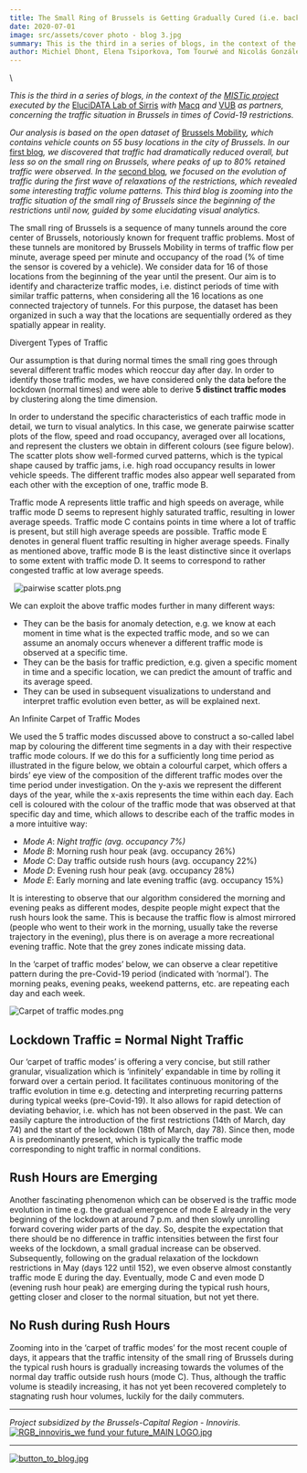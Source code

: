 ```yaml
---
title: The Small Ring of Brussels is Getting Gradually Cured (i.e. back to normal stagnated traffic) from Covid-19
date: 2020-07-01
image: src/assets/cover photo - blog 3.jpg
summary: This is the third in a series of blogs, in the context of the MISTic project. This blog we zoom into the traffic situation of the small ring of Brussels since the beginning of the restrictions until now, guided by some elucidating visual analytics.
author: Michiel Dhont, Elena Tsiporkova, Tom Tourwé and Nicolás González-Deleito
---
```


\
<p class="rtejustify"><em>This is the third in a series of blogs, in the context of the </em><a href="https://elucidata.be/projects/mistic"><em>MISTic project</em></a><em> executed by the </em><a href="https://elucidata.be/">EluciDATA Lab of Sirris</a><em> with </em><a href="https://www.macq.eu/nl_BE/">Macq</a><em> and </em><a href="https://www.vub.be/">VUB</a><em> as partners, concerning the traffic situation in Brussels in times of Covid-19 restrictions.</em></p>

<p class="rtejustify"><em>Our analysis is based on the open dataset of </em><a href="https://mobilite-mobiliteit.brussels/en">Brussels Mobility</a><em>, which contains vehicle counts on 55 busy locations in the city of Brussels. In our </em><a href="https://elucidata.be/mistic/blog/insightful-blueprints-brussels-traffic-emerge-times-covid-19">first blog</a><em>, we discovered that traffic had dramatically reduced overall, but less so on the small ring on Brussels, where peaks of up to 80% retained traffic were observed. In the </em><a href="https://elucidata.be/news/unravelling-volume-patterns-brussels-traffic-times-covid-19">second blog</a><em>, we focused on the evolution of traffic during the first wave of relaxations of the restrictions, which revealed some interesting traffic volume patterns. This third blog is zooming into the traffic situation of the small ring of Brussels since the beginning of the restrictions until now, guided by some elucidating visual analytics.</em></p>

<p class="rtejustify">The small ring of Brussels is a sequence of many tunnels around the core center of Brussels, notoriously known for frequent traffic problems. Most of these tunnels are monitored by Brussels Mobility in terms of traffic flow per minute, average speed per minute and occupancy of the road (% of time the sensor is covered by a vehicle). We consider data for 16 of those locations from the beginning of the year until the present. Our aim is to identify and characterize traffic modes, i.e. distinct periods of time with similar traffic patterns, when considering all the 16 locations as one connected trajectory of tunnels. For this purpose, the dataset has been organized in such a way that the locations are sequentially ordered as they spatially appear in reality.</p>

<p>Divergent Types of Traffic</p>

<p class="rtejustify">Our assumption is that during normal times the small ring goes through several different traffic modes which reoccur day after day. In order to identify those traffic modes, we have considered only the data before the lockdown (normal times) and were able to derive <strong>5 distinct traffic modes</strong> by clustering along the time dimension.</p>

<p class="rtejustify">In order to understand the specific characteristics of each traffic mode in detail, we turn to visual analytics. In this case, we generate pairwise scatter plots of the flow, speed and road occupancy, averaged over all locations, and represent the clusters we obtain in different colours (see figure below). The scatter plots show well-formed curved patterns, which is the typical shape caused by traffic jams, i.e. high road occupancy results in lower vehicle speeds. The different traffic modes also appear well separated from each other with the exception of one, traffic mode B.</p>

<p class="rtejustify">Traffic mode A represents little traffic and high speeds on average, while traffic mode D seems to represent highly saturated traffic, resulting in lower average speeds. Traffic mode C contains points in time where a lot of traffic is present, but still high average speeds are possible. Traffic mode E denotes in general fluent traffic resulting in higher average speeds. Finally as mentioned above, traffic mode B is the least distinctive since it overlaps to some extent with traffic mode D. It seems to correspond to rather congested traffic at low average speeds.</p>

<p>&nbsp;&nbsp;<img alt="pairwise scatter plots.png" src="../img/blogs/pairwise scatter plots.png" /></p>

<p>We can exploit the above traffic modes further in many different ways:</p>

<ul>
	<li class="rtejustify">They can be the basis for anomaly detection, e.g. we know at each moment in time what is the expected traffic mode, and so we can assume an anomaly occurs whenever a different traffic mode is observed at a specific time.</li>
	<li class="rtejustify">They can be the basis for traffic prediction, e.g. given a specific moment in time and a specific location, we can predict the amount of traffic and its average speed.</li>
	<li class="rtejustify">They can be used in subsequent visualizations to understand and interpret traffic evolution even better, as will be explained next. &nbsp;</li>
</ul>

<p>An Infinite Carpet of Traffic Modes</p>

<p class="rtejustify">We used the 5 traffic modes discussed above to construct a so-called label map by colouring the different time segments in a day with their respective traffic mode colours. If we do this for a sufficiently long time period as illustrated in the figure below, we obtain a colourful carpet, which offers a birds’ eye view of the composition of the different traffic modes over the time period under investigation. On the y-axis we represent the different days of the year, while the x-axis represents the time within each day. Each cell is coloured with the colour of the traffic mode that was observed at that specific day and time, which allows to describe each of the traffic modes in a more intuitive way:</p>

<ul>
	<li><em>Mode A</em>: <em>Night traffic (avg. occupancy 7%)</em></li>
	<li><em>Mode B</em>: Morning rush hour peak (avg. occupancy 26%)</li>
	<li><em>Mode C</em>: Day traffic outside rush hours (avg. occupancy 22%)</li>
	<li><em>Mode D</em>: Evening rush hour peak (avg. occupancy 28%)</li>
	<li><em>Mode E</em>: Early morning and late evening traffic (avg. occupancy 15%)</li>
</ul>

<p class="rtejustify">It is interesting to observe that our algorithm considered the morning and evening peaks as different modes, despite people might expect that the rush hours look the same. This is because the traffic flow is almost mirrored (people who went to their work in the morning, usually take the reverse trajectory in the evening), plus there is on average a more recreational evening traffic. Note that the grey zones indicate missing data.</p>

<p class="rtejustify">In the ‘carpet of traffic modes’ below, we can observe a clear repetitive pattern during the pre-Covid-19 period (indicated with ‘normal’). The morning peaks, evening peaks, weekend patterns, etc. are repeating each day and each week.</p>

<p><img alt="Carpet of traffic modes.png" src="../img/blogs/Carpet of traffic modes.png" />&nbsp;&nbsp;</p>

<h2>Lockdown Traffic = Normal Night Traffic</h2>

<p class="rtejustify">Our ‘carpet of traffic modes’ is offering a very concise, but still rather granular, visualization which is ‘infinitely’ expandable in time by rolling it forward over a certain period. It facilitates continuous monitoring of the traffic evolution in time e.g. detecting and interpreting recurring patterns during typical weeks (pre-Covid-19). It also allows for rapid detection of deviating behavior, i.e. which has not been observed in the past. We can easily capture the introduction of the first restrictions (14th of March, day 74) and the start of the lockdown (18th of March, day 78). Since then, mode A is predominantly present, which is typically the traffic mode corresponding to night traffic in normal conditions.</p>

<h2>Rush Hours are Emerging</h2>

<p class="rtejustify">Another fascinating phenomenon which can be observed is the traffic mode evolution in time e.g. the gradual emergence of mode E already in the very beginning of the lockdown at around 7 p.m. and then slowly unrolling forward covering wider parts of the day. So, despite the expectation that there should be no difference in traffic intensities between the first four weeks of the lockdown, a small gradual increase can be observed. Subsequently, following on the gradual relaxation of the lockdown restrictions in May (days 122 until 152), we even observe almost constantly traffic mode E during the day. Eventually, mode C and even mode D (evening rush hour peak) are emerging during the typical rush hours, getting closer and closer to the normal situation, but not yet there.</p>

<h2>No Rush during Rush Hours</h2>

<p class="rtejustify">Zooming into in the ‘carpet of traffic modes’ for the most recent couple of days, it appears that the traffic intensity of the small ring of Brussels during the typical rush hours is gradually increasing towards the volumes of the normal day traffic outside rush hours (mode C). Thus, although the traffic volume is steadily increasing, it has not yet been recovered completely to stagnating rush hour volumes, luckily for the daily commuters.</p>

<hr />
<p><em>Project subsidized by the Brussels-Capital Region - Innoviris.</em><a href="https://innoviris.brussels/" target="_blank"><img alt="RGB_innoviris_we fund your future_MAIN LOGO.jpg" src="../img/blogs/RGB_innoviris_we fund your future_MAIN LOGO.jpg" /></a></p>

<hr />
<p><a href="https://elucidata.be/projects/mistic#Blog" target="_self"><img alt="button_to_blog.jpg" src="../img/blogs/button_to_blog.jpg" /></a></p>
